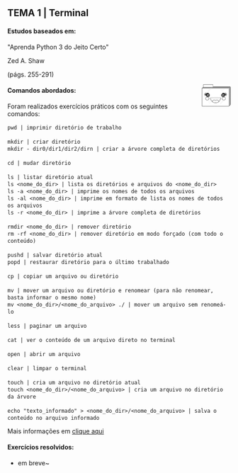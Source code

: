 ## TEMA 1 | Terminal

#### Estudos baseados em: 

"Aprenda Python 3 do Jeito Certo"

Zed A. Shaw 

(págs. 255-291)

<img height="50" align="right" src="./img/folder_terminal2.png">

#### Comandos abordados:

Foram realizados exercícios práticos com os seguintes comandos:
```
pwd | imprimir diretório de trabalho

mkdir | criar diretório
mkdir - dir0/dir1/dir2/dirn | criar a árvore completa de diretórios

cd | mudar diretório

ls | listar diretório atual
ls <nome_do_dir> | lista os diretórios e arquivos do <nome_do_dir>
ls -a <nome_do_dir> | imprime os nomes de todos os arquivos 
ls -al <nome_do_dir> | imprime em formato de lista os nomes de todos os arquivos
ls -r <nome_do_dir> | imprime a árvore completa de diretórios

rmdir <nome_do_dir> | remover diretório
rm -rf <nome_do_dir> | remover diretório em modo forçado (com todo o conteúdo)

pushd | salvar diretório atual
popd | restaurar diretório para o último trabalhado

cp | copiar um arquivo ou diretório

mv | mover um arquivo ou diretório e renomear (para não renomear, basta informar o mesmo nome)
mv <nome_do_dir>/<nome_do_arquivo> ./ | mover um arquivo sem renomeá-lo

less | paginar um arquivo

cat | ver o conteúdo de um arquivo direto no terminal

open | abrir um arquivo

clear | limpar o terminal 

touch | cria um arquivo no diretório atual 
touch <nome_do_dir>/<nome_do_arquivo> | cria um arquivo no diretório da árvore

echo "texto_informado" > <nome_do_dir>/<nome_do_arquivo> | salva o conteúdo no arquivo informado
```
Mais informações em [clique aqui](https://www.oreilly.com/playlists/6b0ba469-d706-45a0-ae95-05560a7ef529/)

#### Exercícios resolvidos:
* em breve~ 